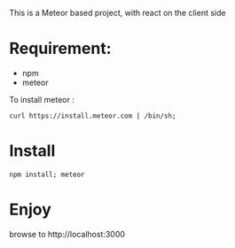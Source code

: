 This is a Meteor based project, with react on the client side

# Requirement:
- npm
- meteor

To install meteor :
```
curl https://install.meteor.com | /bin/sh;
```

# Install
```
npm install; meteor
```

# Enjoy
browse to http://localhost:3000

